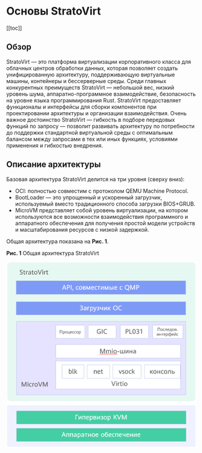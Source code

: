 # Основы StratoVirt

\[\[toc]]

## Обзор

StratoVirt — это платформа виртуализации корпоративного класса для облачных центров обработки данных, которая позволяет создать унифицированную архитектуру, поддерживающую виртуальные машины, контейнеры и бессерверные среды. Среди главных конкурентных преимуществ StratoVirt — небольшой вес, низкий уровень шума, аппаратно-программное взаимодействие, безопасность на уровне языка программирования Rust. StratoVirt предоставляет функционалы и интерфейсы для сборки компонентов при проектировании архитектуры и организации взаимодействия. Очень важное достоинство StratoVirt — гибкость в подборе передовых функций по запросу — позволит развивать архитектуру по потребности до поддержки стандартной виртуальной среды с оптимальным балансом между запросами в тех или иных функциях, условиями применения и гибкостью внедрения.

## Описание архитектуры

Базовая архитектура StratoVirt делится на три уровня (сверху вниз):

- OCI: полностью совместим с протоколом QEMU Machine Protocol.
- BootLoader — это упрощенный и ускоренный загрузчик, используемый вместо традиционного способа загрузки BIOS+GRUB.
- MicroVM представляет собой уровень виртуализации, на котором используются все возможности взаимодействия программного и аппаратного обеспечения для получения простой модели устройств и масштабирования ресурсов с низкой задержкой.

Общая архитектура показана на **Рис. 1**.

**Рис. 1** Общая архитектура StratoVirt

![](./figures/arc.png)
